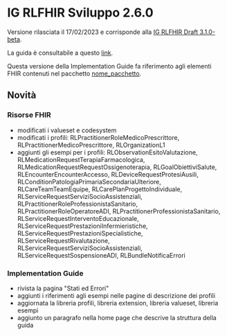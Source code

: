 # IG RLFHIR Sviluppo 2.6.0

Versione rilasciata il 17/02/2023 e corrisponde alla [IG RLFHIR Draft 3.1.0-beta]().

La guida è consultabile a questo [link]().

Questa versione della Implementation Guide fa riferimento agli elementi FHIR contenuti nel pacchetto [nome_pacchetto]().

## Novità
### Risorse FHIR
- modificati i valueset e codesystem
- modificati i profili: RLPractitionerRoleMedicoPrescrittore, RLPractitionerMedicoPrescrittore, RLOrganizationL1
- aggiunti gli esempi per i profili: RLObservationEsitoValutazione, RLMedicationRequestTerapiaFarmacologica, RLMedicationRequestRequestOssigenoterapia, RLGoalObiettiviSalute, RLEncounterEncounterAccesso, RLDeviceRequestProtesiAusili, RLConditionPatologiaPrimariaSecondariaUlteriore, RLCareTeamTeamEquipe, RLCarePlanProgettoIndividuale, RLServiceRequestServiziSocioAssistenziali, RLPractitionerRoleProfessionistaSanitario, RLPractitionerRoleOperatoreADI, RLPractitionerProfessionistaSanitario, RLServiceRequestInterventoEducazionale, RLServiceRequestPrestazioniInfermieristiche, RLServiceRequestPrestazioniSpecialistiche, RLServiceRequestRivalutazione, RLServiceRequestServiziSocioAssistenziali, RLServiceRequestSospensioneADI, RLBundleNotificaErrori

### Implementation Guide
- rivista la pagina "Stati ed Errori"
- aggiunti i riferimenti agli esempi nelle pagine di descrizione dei profili
- aggiornata la libreria profili, libreria extension, libreria valueset, libreria esempi
- aggiunto un paragrafo nella home page che descrive la struttura della guida

